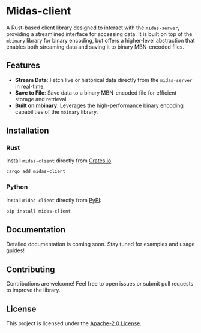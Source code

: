 # Midas-client

A Rust-based client library designed to interact with the `midas-server`, providing a streamlined interface for accessing data. It is built on top of the `mbinary` library for binary encoding, but offers a higher-level abstraction that enables both streaming data and saving it to binary MBN-encoded files.

## Features

- **Stream Data**: Fetch live or historical data directly from the `midas-server` in real-time.
- **Save to File**: Save data to a binary MBN-encoded file for efficient storage and retrieval.
- **Built on mbinary**: Leverages the high-performance binary encoding capabilities of the `mbinary` library.

## Installation

### Rust

Install `midas-client` directly from [Crates.io](https://crates.io/crates/midas-client)

```bash
cargo add midas-client
```

### Python

Install `midas-client` directly from [PyPI](https://pypi.org/project/midas-client/):

```bash
pip install midas-client
```

## Documentation

Detailed documentation is coming soon. Stay tuned for examples and usage guides!

## Contributing

Contributions are welcome! Feel free to open issues or submit pull requests to improve the library.

## License

This project is licensed under the [Apache-2.0 License](LICENSE).
